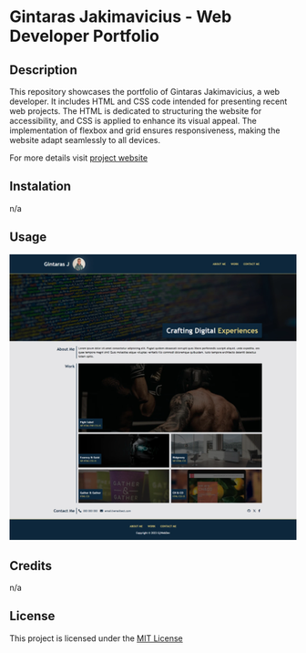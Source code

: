 # Gintaras Jakimavicius - Web Developer Portfolio

## Description

This repository showcases the portfolio of Gintaras Jakimavicius, a web developer. It includes HTML and CSS code intended for presenting recent web projects. The HTML is dedicated to structuring the website for accessibility, and CSS is applied to enhance its visual appeal. The implementation of flexbox and grid ensures responsiveness, making the website adapt seamlessly to all devices.

For more details visit [project website](https://ginjak.github.io/gjwebdev/)

## Instalation

n/a

## Usage

![Gintaras Jakimavicius - Web Developer Portfolio](./images/screenshot.webp)

## Credits

n/a

## License

This project is licensed under the [MIT License](./LICENSE)
